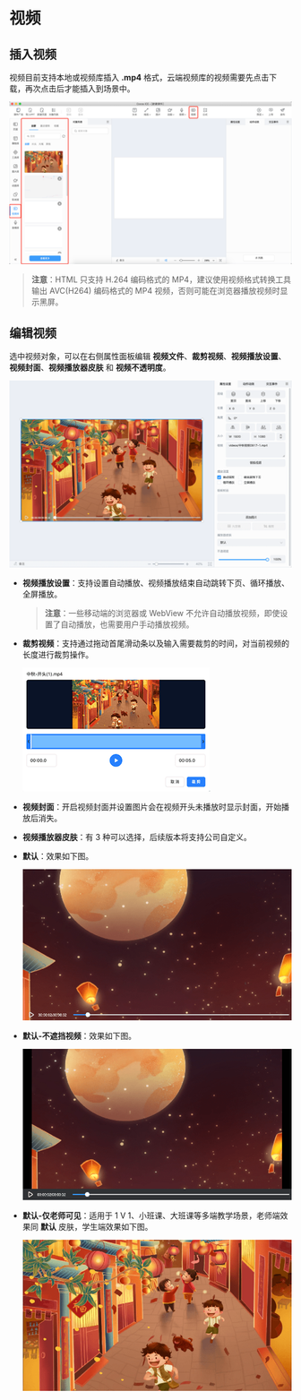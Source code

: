 # 视频

## 插入视频

视频目前支持本地或视频库插入 **.mp4** 格式，云端视频库的视频需要先点击下载，再次点击后才能插入到场景中。

![插入视频](img/source.png)

>**注意**：HTML 只支持 H.264 编码格式的 MP4，建议使用视频格式转换工具输出 AVC(H264) 编码格式的 MP4 视频，否则可能在浏览器播放视频时显示黑屏。

## 编辑视频

选中视频对象，可以在右侧属性面板编辑 **视频文件**、**裁剪视频**、**视频播放设置**、**视频封面**、**视频播放器皮肤** 和 **视频不透明度**。

![视频属性](img/video.png)

- **视频播放设置**：支持设置自动播放、视频播放结束自动跳转下页、循环播放、全屏播放。

    > **注意**：一些移动端的浏览器或 WebView 不允许自动播放视频，即使设置了自动播放，也需要用户手动播放视频。

- **裁剪视频**：支持通过拖动首尾滑动条以及输入需要裁剪的时间，对当前视频的长度进行裁剪操作。

    ![裁剪视频](img/cutvideo.png)

- **视频封面**：开启视频封面并设置图片会在视频开头未播放时显示封面，开始播放后消失。

- **视频播放器皮肤**：有 3 种可以选择，后续版本将支持公司自定义。

- **默认**：效果如下图。

    ![默认](img/video1.png)

- **默认-不遮挡视频**：效果如下图。

    ![默认-不遮挡视频](img/video2.png)

- **默认-仅老师可见**：适用于 1 V 1、小班课、大班课等多端教学场景，老师端效果同 **默认** 皮肤，学生端效果如下图。

    ![默认-仅老师可见](img/video3.png)
